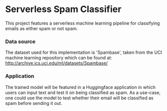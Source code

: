 # Serverless Spam Classifier
This project features a serverless machine learning pipeline for classifying emails as either spam or not spam. 

### Data source
The dataset used for this implementation is 'Spambase', taken from the UCI machine learning repository which can be found at: http://archive.ics.uci.edu/ml/datasets/Spambase/

### Application
The trained model will be featured in a Huggingface application in which users can input text and test it on being classified as spam. As a use-case, one could use the model to test whether their email will be classified as spam before sending it out.

